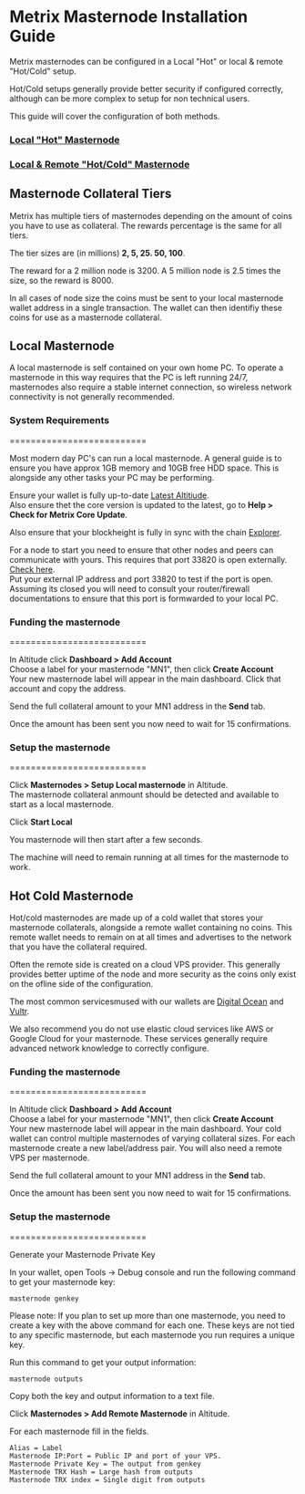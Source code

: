 # Metrix Masternode Installation Guide

Metrix masternodes can be configured in a Local "Hot" or local & remote "Hot/Cold" setup.

Hot/Cold setups generally provide better security if configured correctly, although can be more complex to setup for non technical users.

This guide will cover the configuration of both methods.


### [Local "Hot" Masternode](#local-masternode)

### [Local & Remote "Hot/Cold" Masternode](#hot-cold-masternode)


## Masternode Collateral Tiers

Metrix has multiple tiers of masternodes depending on the amount of coins you have to use as collateral. The rewards percentage is the same for all tiers.

The tier sizes are (in millions) **2, 5, 25. 50, 100**.

The reward for a 2 million node is 3200. A 5 million node is 2.5 times the size, so the reward is 8000.

In all cases of node size the coins must be sent to your local masternode wallet address in a single transaction. The wallet can then identifiy these coins for use as a masternode collateral.


## Local Masternode

A local masternode is self contained on your own home PC. To operate a masternode in this way requires that the PC is left running 24/7, masternodes also require a stable internet connection, so wireless network connectivity is not generally recommended.

### System Requirements
==========================

Most modern day PC's can run a local masternode. A general guide is to ensure you have approx 1GB memory and 10GB free HDD space. This is alongside any other tasks your PC may be performing.

Ensure your wallet is fully up-to-date [Latest Altitiude](https://github.com/TheLindaProjectInc/Altitude/releases/latest).  
Also ensure thet the core version is updated to the latest, go to **Help > Check for Metrix Core Update**.

Also ensure that your blockheight is fully in sync with the chain [Explorer](https://www.mystakingwallet.com/app/explorer).

For a node to start you need to ensure that other nodes and peers can communicate with yours. This requires that port 33820 is open externally. [Check here](https://www.yougetsignal.com/tools/open-ports/).  
Put your external IP address and port 33820 to test if the port is open.  
Assuming its closed you will need to consult your router/firewall documentations to ensure that this port is formwarded to your local PC.


### Funding the masternode
==========================

In Altitude click **Dashboard > Add Account**  
Choose a label for your masternode "MN1", then click **Create Account**  
Your new masternode label will appear in the main dashboard. Click that account and copy the address.

Send the full collateral amount to your MN1 address in the **Send** tab.  

Once the amount has been sent you now need to wait for 15 confirmations.

### Setup the masternode
==========================

Click **Masternodes > Setup Local masternode** in Altitude.  
The masternode collateral anmount should be detected and available to start as a local masternode.  

Click **Start Local**  

You masternode will then start after a few seconds.

The machine will need to remain running at all times for the masternode to work.

## Hot Cold Masternode

Hot/cold masternodes are made up of a cold wallet that stores your masternode collaterals, alongside a remote wallet containing no coins. This remote wallet needs to remain on at all times and advertises to the network that you have the collateral required.  

Often the remote side is created on a cloud VPS provider. This generally provides better uptime of the node and more security as the coins only exist on the ofline side of the configuration.  

The most common servicesmused with our wallets are [Digital Ocean](https://www.digitalocean.com/) and [Vultr](https://www.vultr.com/).  

We also recommend you do not use elastic cloud services like AWS or Google Cloud for your masternode. These services generally require advanced network knowledge to correctly configure.

### Funding the masternode
==========================

In Altitude click **Dashboard > Add Account**  
Choose a label for your masternode "MN1", then click **Create Account**  
Your new masternode label will appear in the main dashboard. Your cold wallet can control multiple masternodes of varying collateral sizes. For each masternode create a new label/address pair. You will also need a remote VPS per masternode.

Send the full collateral amount to your MN1 address in the **Send** tab.  

Once the amount has been sent you now need to wait for 15 confirmations.

### Setup the masternode
==========================

Generate your Masternode Private Key

In your wallet, open Tools -> Debug console and run the following command to get your masternode key:

`masternode genkey`

Please note: If you plan to set up more than one masternode, you need to create a key with the above command for each one. These keys are not tied to any specific masternode, but each masternode you run requires a unique key.

Run this command to get your output information:

`masternode outputs`

Copy both the key and output information to a text file.

Click **Masternodes > Add Remote Masternode** in Altitude.  

For each masternode fill in the fields.
```
Alias = Label  
Masternode IP:Port = Public IP and port of your VPS.  
Masternode Private Key = The output from genkey  
Masternode TRX Hash = Large hash from outputs
Masternode TRX index = Single digit from outputs
```
